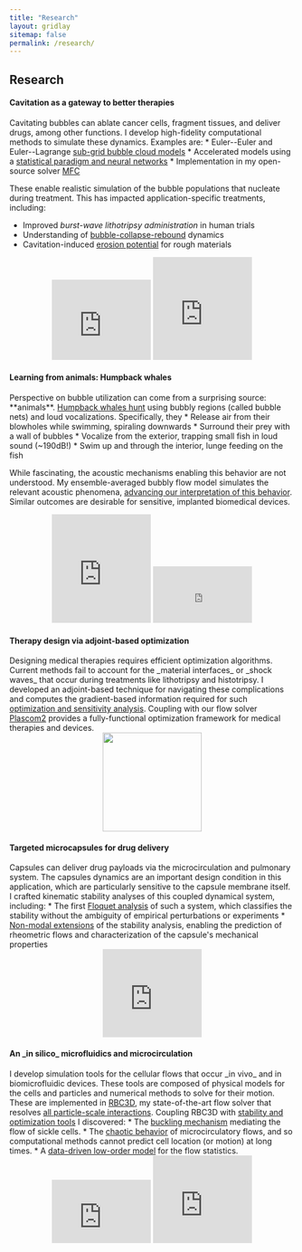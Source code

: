 ```yaml
---
title: "Research"
layout: gridlay
sitemap: false
permalink: /research/
---
```


<style>
iframe {
  width: 175px;
  <!-- border: 1px solid red; -->
  display: inline;
}
.col-sm-3 {
  margin:0;
  padding:0;
  display:block;
  overflow:hidden;
  text-align:center;
  <!-- background:blue; -->
}
</style>

## Research

<div class="jumbotron">
<div class="row">
<div class="col-md-9 col-sm-12 col-xs-12">
 <h4>Cavitation as a gateway to better therapies</h4>
Cavitating bubbles can ablate cancer cells, fragment tissues, and deliver drugs, among other functions.
I develop high-fidelity computational methods to simulate these dynamics.
Examples are:
* Euler--Euler and Euler--Lagrange <a href="{{ site.url }}{{ site.baseurl }}/papers/bryngelson-IJMF-19.pdf" target="_blank">sub-grid bubble cloud models</a>
* Accelerated models using a <a href="{{ site.url }}{{ site.baseurl }}/papers/bryngelson-IJMF-20.pdf" target="_blank">statistical paradigm and neural networks</a>
* Implementation in my open-source solver <a href="{{ site.url }}{{ site.baseurl }}/papers/bryngelson-CPC-19.pdf" target="_blank">MFC</a>

These enable realistic simulation of the bubble populations that nucleate during treatment.
This has impacted application-specific treatments, including:
* Improved _burst-wave lithotripsy administration_ in human trials 
* Understanding of <a href="{{ site.url }}{{ site.baseurl }}/papers/bryngelson-JCP-20.pdf" target="_blank">bubble-collapse-rebound</a> dynamics
* Cavitation-induced <a href="{{ site.url }}{{ site.baseurl }}/papers/bryngelson-JFM-19.pdf" target="_blank">erosion potential</a> for rough materials
</div>
<div class="d-none d-md-block col-sm-3">
  <iframe src="https://player.vimeo.com/video/455887852?autoplay=1&loop=1&autopause=0&muted=1&quality=240p&background=1" height="142px" frameborder="0" allow="autoplay"></iframe>
  <iframe src="https://player.vimeo.com/video/455888052?autoplay=1&loop=1&autopause=0&muted=1&quality=240p&background=1" height="182jWpx" frameborder="0" allow="autoplay"></iframe>
</div>
</div>
</div>


<div class="jumbotron">
<div class="row">
<div class="col-md-9 col-sm-12 col-xs-12">
<h4>Learning from animals: Humpback whales</h4>
Perspective on bubble utilization can come from a surprising source: **animals**.
<a href="https://www.youtube.com/watch?v=Q8iDcLTD9wQ" target="_blank">Humpback whales hunt</a> using bubbly regions (called bubble nets) and loud vocalizations.
Specifically, they
* Release air from their blowholes while swimming, spiraling downwards
* Surround their prey with a wall of bubbles
* Vocalize from the exterior, trapping small fish in loud sound (~190dB!)
* Swim up and through the interior, lunge feeding on the fish

While fascinating, the acoustic mechanisms enabling this behavior are not understood.
My ensemble-averaged bubbly flow model simulates the relevant acoustic phenomena, <a href="{{ site.url }}{{ site.baseurl }}/papers/bryngelson-JASA-20.pdf" target="_blank">advancing our interpretation of this behavior</a>.
Similar outcomes are desirable for sensitive, implanted biomedical devices.
</div>
<div class="d-none d-md-block col-sm-3">
  <iframe src="https://player.vimeo.com/video/455688521?autoplay=1&loop=1&autopause=0&muted=1&quality=240p&background=1" height="192px" frameborder="0" allow="autoplay"></iframe>
  <iframe src="https://player.vimeo.com/video/455888384?autoplay=1&loop=1&autopause=0&muted=1&quality=240p&background=1" height="100px" frameborder="0" allow="autoplay"></iframe>
</div>
</div>
</div>
 

<div class="jumbotron">
<div class="row">
<div class="col-md-9 col-sm-12 col-xs-12">
 <h4>Therapy design via adjoint-based optimization</h4>
Designing medical therapies requires efficient optimization algorithms. 
Current methods fail to account for the _material interfaces_ or _shock waves_ that occur during treatments like lithotripsy and histotripsy.
I developed an adjoint-based technique for navigating these complications and computes the gradient-based information required for such <a href="{{ site.url }}{{ site.baseurl }}/papers/bryngelson-xpacc18.pdf" target="_blank">optimization and sensitivity analysis</a>.
Coupling with our flow solver <a href="{{ site.url }}{{ site.baseurl }}/software/" target="_blank">Plascom2</a> provides a fully-functional optimization framework for medical therapies and devices.
</div>
<div class="d-none d-md-block col-sm-3">
  <img src="{{ site.url }}{{ site.baseurl }}/images/respic/lithotripsy.jpg" width="175px"/>
</div>
</div>
</div>

<div class="jumbotron">
<div class="row">
<div class="col-md-9 col-sm-12 col-xs-12">
 <h4>Targeted microcapsules for drug delivery</h4>
Capsules can deliver drug payloads via the microcirculation and pulmonary system.
The capsules dynamics are an important design condition in this application, which are particularly sensitive to the capsule membrane itself.
I crafted kinematic stability analyses of this coupled dynamical system, including:
* The first <a href="{{ site.url }}{{ site.baseurl }}/papers/bryngelson-JFM-18.pdf" target="_blank">Floquet analysis</a> of such a system, which classifies the stability without the ambiguity of empirical perturbations or experiments
* <a href="{{ site.url }}{{ site.baseurl }}/papers/bryngelson-EJM-19.pdf" target="_blank">Non-modal extensions</a> of the stability analysis, enabling the prediction of rheometric flows and characterization of the capsule's mechanical properties
</div>
<div class="d-none d-md-block col-sm-3">
  <iframe src="https://player.vimeo.com/video/455887720?autoplay=1&loop=1&autopause=0&muted=1&quality=240p&background=1" height="156px" frameborder="0" allow="autoplay"></iframe>
</div>
</div>
</div>

<div class="jumbotron">
<div class="row">
<div class="col-md-9 col-sm-12 col-xs-12">
 <h4>An _in silico_ microfluidics and microcirculation</h4>
I develop simulation tools for the cellular flows that occur _in vivo_ and in biomicrofluidic devices.
These tools are composed of physical models for the cells and particles and numerical methods to solve for their motion.
These are implemented in <a href="{{ site.url }}{{ site.baseurl }}/software/" target="_blank">RBC3D</a>, my state-of-the-art flow solver that resolves <a href="{{ site.url }}{{ site.baseurl }}/papers/bryngelson-PRF-16.pdf" target="_blank">all particle-scale interactions</a>.
Coupling RBC3D with <a href="{{ site.url }}{{ site.baseurl }}/papers/bryngelson-PRF-18.pdf" target="_blank">stability and optimization tools</a> I discovered:
* The <a href="{{ site.url }}{{ site.baseurl }}/papers/bryngelson-RA-16.pdf" target="_blank">buckling mechanism</a>  mediating the flow of sickle cells.
* The <a href="{{ site.url }}{{ site.baseurl }}/papers/bryngelson-PRE-19.pdf" target="_blank">chaotic behavior</a> of microcirculatory flows, and so computational methods cannot predict cell location (or motion) at long times.
* A <a href="{{ site.url }}{{ site.baseurl }}/papers/bryngelson-PRE-19.pdf" target="_blank">data-driven low-order model</a> for the flow statistics.
</div>
<div class="d-none d-md-block col-sm-3" >
  <iframe src="https://player.vimeo.com/video/455887647?autoplay=1&loop=1&autopause=0&muted=1&quality=240p&background=1" height="112px" frameborder="0" allow="autoplay"></iframe>
  <iframe src="https://player.vimeo.com/video/455887646?autoplay=1&loop=1&autopause=0&muted=1&quality=240p&background=1" height="155px" frameborder="0" allow="autoplay"></iframe>
</div>
</div>
